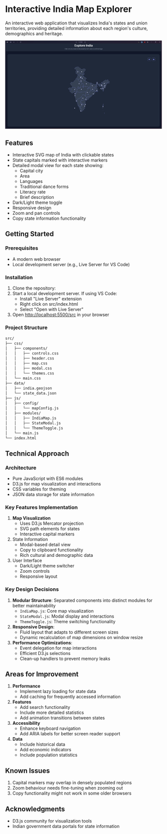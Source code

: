 # Interactive India Map Explorer

An interactive web application that visualizes India's states and union territories, providing detailed information about each region's culture, demographics and heritage.

![India Map Explorer](screenshots/main-view.png)

## Features

- Interactive SVG map of India with clickable states
- State capitals marked with interactive markers
- Detailed modal view for each state showing:
  - Capital city
  - Area
  - Languages
  - Traditional dance forms
  - Literacy rate
  - Brief description
- Dark/Light theme toggle
- Responsive design
- Zoom and pan controls
- Copy state information functionality

## Getting Started

### Prerequisites

- A modern web browser
- Local development server (e.g., Live Server for VS Code)

### Installation

1. Clone the repository:
2. Start a local development server. If using VS Code:
    - Install "Live Server" extension
    - Right click on src/index.html
    - Select "Open with Live Server"
3. Open <http://localhost:5500/src> in your browser

### Project Structure

```plaintext
src/
├── css/
│   ├── components/
│   │   ├── controls.css
│   │   ├── header.css
│   │   ├── map.css
│   │   ├── modal.css
│   │   └── themes.css
│   └── main.css
├── data/
│   ├── india.geojson
│   └── state_data.json
├── js/
│   ├── config/
│   │   └── mapConfig.js
│   ├── modules/
│   │   ├── IndiaMap.js
│   │   ├── StateModal.js
│   │   └── ThemeToggle.js
│   └── main.js
└── index.html
```

## Technical Approach

### Architecture

- Pure JavaScript with ES6 modules
- D3.js for map visualization and interactions
- CSS variables for theming
- JSON data storage for state information

### Key Features Implementation

1. **Map Visualization**
    - Uses D3.js Mercator projection
    - SVG path elements for states
    - Interactive capital markers
2. State Information
    - Modal-based detail view
    - Copy to clipboard functionality
    - Rich cultural and demographic data
3. User Interface
    - Dark/Light theme switcher
    - Zoom controls
    - Responsive layout

### Key Design Decisions

1. **Modular Structure**: Separated components into distinct modules for better maintainability
    - `IndiaMap.js`: Core map visualization
    - `StateModal.js`: Modal display and interactions
    - `ThemeToggle.js`: Theme switching functionality
2. **Responsive Design**:
    - Fluid layout that adapts to different screen sizes
    - Dynamic recalculation of map dimensions on window resize
3. **Performance Optimizations**:
    - Event delegation for map interactions
    - Efficient D3.js selections
    - Clean-up handlers to prevent memory leaks

## Areas for Improvement

1. **Performance**
    - Implement lazy loading for state data
    - Add caching for frequently accessed information
2. **Features**
    - Add search functionality
    - Include more detailed statistics
    - Add animation transitions between states
3. **Accessibility**
    - Enhance keyboard navigation
    - Add ARIA labels for better screen reader support
4. **Data**
    - Include historical data
    - Add economic indicators
    - Include population statistics

## Known Issues

1. Capital markers may overlap in densely populated regions
2. Zoom behaviour needs fine-tuning when zooming out
3. Copy functionality might not work in some older browsers

## Acknowledgments

- D3.js community for visualization tools
- Indian government data portals for state information
